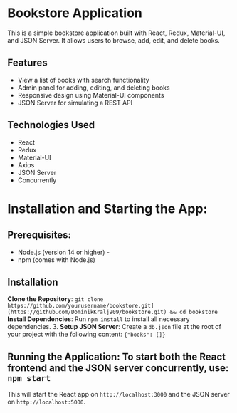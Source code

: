 # Bookstore Application

This is a simple bookstore application built with React, Redux, Material-UI, and JSON Server. It allows users to browse, add, edit, and delete books.

## Features

- View a list of books with search functionality
- Admin panel for adding, editing, and deleting books
- Responsive design using Material-UI components
- JSON Server for simulating a REST API

## Technologies Used

- React
- Redux
- Material-UI
- Axios
- JSON Server
- Concurrently
# Installation and Starting the App: 
## Prerequisites:
- Node.js (version 14 or higher) -
- npm (comes with Node.js)
## Installation 
**Clone the Repository**: 
`git clone https://github.com/yourusername/bookstore.git](https://github.com/DominikKralj909/bookstore.git) && cd bookstore` 
**Install Dependencies**: 
Run `npm install` to install all necessary dependencies. 
3. **Setup JSON Server**: 
Create a `db.json` file at the root of your project with the following content: `{"books": []}` 
## Running the Application: To start both the React frontend and the JSON server concurrently, use: `npm start`
This will start the React app on `http://localhost:3000` and the JSON server on `http://localhost:5000`.

